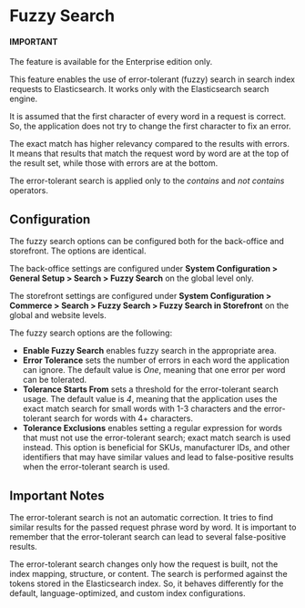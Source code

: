 <a id="elasticsearch-fuzzy-search"></a>

# Fuzzy Search

#### IMPORTANT
The feature is available for the Enterprise edition only.

This feature enables the use of error-tolerant (fuzzy) search in search index requests to Elasticsearch. It works only with the Elasticsearch search engine.

It is assumed that the first character of every word in a request is correct. So, the application does not try to change the first character to fix an error.

The exact match has higher relevancy compared to the results with errors. It means that results that match the request word by word are at the top of the result set, while those with errors are at the bottom.

The error-tolerant search is applied only to the *contains* and *not contains* operators.

<a id="elasticsearch-fuzzy-search-configuration"></a>

## Configuration

The fuzzy search options can be configured both for the back-office and storefront. The options are identical.

The back-office settings are configured under **System Configuration > General Setup > Search > Fuzzy Search** on the global level only.

The storefront settings are configured under **System Configuration > Commerce > Search > Fuzzy Search > Fuzzy Search in Storefront** on the global and website levels.

The fuzzy search options are the following:

* **Enable Fuzzy Search** enables fuzzy search in the appropriate area.
* **Error Tolerance** sets the number of errors in each word the application can ignore. The default value is *One*, meaning that one error per word can be tolerated.
* **Tolerance Starts From** sets a threshold for the error-tolerant search usage. The default value is *4*, meaning that the application uses the exact match search for small words with 1-3 characters and the error-tolerant search for words with 4+ characters.
* **Tolerance Exclusions** enables setting a regular expression for words that must not use the error-tolerant search; exact match search is used instead. This option is beneficial for SKUs, manufacturer IDs, and other identifiers that may have similar values and lead to false-positive results when the error-tolerant search is used.

<a id="elasticsearch-fuzzy-search-important-notes"></a>

## Important Notes

The error-tolerant search is not an automatic correction. It tries to find similar results for the passed request phrase word by word. It is important to remember that the error-tolerant search can lead to several false-positive results.

The error-tolerant search changes only how the request is built, not the index mapping, structure, or content. The search is performed against the tokens stored in the Elasticsearch index. So, it behaves differently for the default, language-optimized, and custom index configurations.
